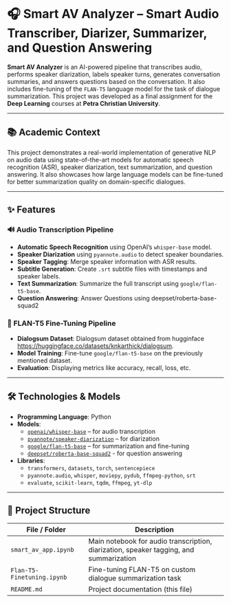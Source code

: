 # 🎧 Smart AV Analyzer – Smart Audio Transcriber, Diarizer, Summarizer, and Question Answering

**Smart AV Analyzer** is an AI-powered pipeline that transcribes audio, performs speaker diarization, labels speaker turns, generates conversation summaries, and answers questions based on the conversation. It also includes fine-tuning of the `FLAN-T5` language model for the task of dialogue summarization. This project was developed as a final assignment for the **Deep Learning** courses at **Petra Christian University**.

---

## 📚 Academic Context

This project demonstrates a real-world implementation of generative NLP on audio data using state-of-the-art models for automatic speech recognition (ASR), speaker diarization, text summarization, and question answering. It also showcases how large language models can be fine-tuned for better summarization quality on domain-specific dialogues.

---

## ✨ Features

### 🔊 Audio Transcription Pipeline
- **Automatic Speech Recognition** using OpenAI’s `whisper-base` model.
- **Speaker Diarization** using `pyannote.audio` to detect speaker boundaries.
- **Speaker Tagging**: Merge speaker information with ASR results.
- **Subtitle Generation**: Create `.srt` subtitle files with timestamps and speaker labels.
- **Text Summarization**: Summarize the full transcript using `google/flan-t5-base`.
- **Question Answering**: Answer Questions using deepset/roberta-base-squad2

### 🧠 FLAN-T5 Fine-Tuning Pipeline
- **Dialogsum Dataset**: Dialogsum dataset obtained from hugginface https://huggingface.co/datasets/knkarthick/dialogsum.
- **Model Training**: Fine-tune `google/flan-t5-base` on the previously mentioned dataset.
- **Evaluation**: Displaying metrics like accuracy, recall, loss, etc.

---

## 🛠️ Technologies & Models

- **Programming Language**: Python
- **Models**:
  - [`openai/whisper-base`](https://huggingface.co/openai/whisper-base) – for audio transcription
  - [`pyannote/speaker-diarization`](https://huggingface.co/pyannote/speaker-diarization) – for diarization
  - [`google/flan-t5-base`](https://huggingface.co/google/flan-t5-base) – for summarization and fine-tuning
  - [`deepset/roberta-base-squad2`](https://huggingface.co/deepset/roberta-base-squad2) - for question answering
- **Libraries**:
  - `transformers`, `datasets`, `torch`, `sentencepiece`
  - `pyannote.audio`, `whisper`, `moviepy`, `pydub`, `ffmpeg-python`, `srt`
  - `evaluate`, `scikit-learn`, `tqdm`, `ffmpeg`, `yt-dlp`

---

## 📁 Project Structure

| File / Folder | Description |
|---------------|-------------|
| `smart_av_app.ipynb` | Main notebook for audio transcription, diarization, speaker tagging, and summarization |
| `Flan-T5-Finetuning.ipynb` | Fine-tuning FLAN-T5 on custom dialogue summarization task |
| `README.md` | Project documentation (this file) |
